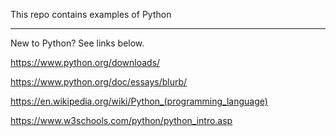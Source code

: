 This repo contains examples of Python

----

New to Python? See links below.

https://www.python.org/downloads/

https://www.python.org/doc/essays/blurb/

https://en.wikipedia.org/wiki/Python_(programming_language)

https://www.w3schools.com/python/python_intro.asp
